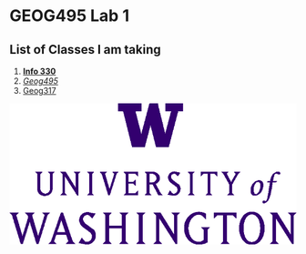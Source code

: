 # GEOG495 Lab 1

## List of Classes I am taking
1. [**Info 330**](https://myplan.uw.edu/course/#/courses/INFO330)
2. [*Geog495*](https://geography.washington.edu/courses/2022/autumn/geog/495/b)
3. [Geog317](https://geography.washington.edu/courses/2022/autumn/geog/317/a)



![uw logo](img/logo.png)